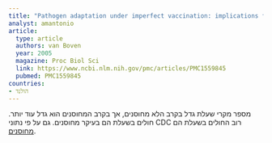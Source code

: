 ```yaml
---
title: "Pathogen adaptation under imperfect vaccination: implications for pertussis"
analyst: amantonio
article:
  type: article
  authors: van Boven
  year: 2005
  magazine: Proc Biol Sci
  link: https://www.ncbi.nlm.nih.gov/pmc/articles/PMC1559845
  pubmed: PMC1559845
countries:
- הולנד
---
```


מספר מקרי שעלת גדל בקרב הלא מחוסנים, אך בקרב המחוסנים הוא גדל עוד יותר. חולים בשעלת הם בעיקר מחוסנים.
גם על פי נתוני CDC רוב החולים בשעלת הם [מחוסנים](http://www.cdc.gov/pertussis/downloads/pertuss-surv-report-2013.pdf).
